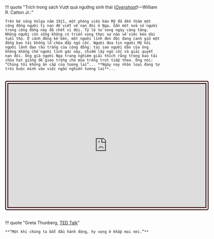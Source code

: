 <!-- <h1 style="text-align: center;">Trái đất này là chúng mình</h1> -->

!!! quote "Trích trong sách Vượt quá ngưỡng sinh thái ([*Overshoot*](https://www.goodreads.com/book/show/319810.Overshoot))&mdash;William R. Catton Jr.:"

    Trên bờ sông Volga năm 1921, một phóng viên báo Mỹ đã đến thăm một cộng đồng người tị nạn để viết về nạn đói ở Nga. Gần một nửa số người trong cộng đồng này đã chết vì đói. Tỷ lệ tử vong ngày càng tăng. Những người còn sống không có triển vọng thực sự nào về việc kéo dài tuổi thọ. Ở cánh đồng kế bên, một người lính đơn độc đang canh giữ một đống bao tải khổng lồ chứa đầy ngũ cốc. Người đưa tin người Mỹ hỏi người lãnh đạo râu trắng của cộng đồng: tại sao người dân của ông không khống chế người lính gác này, chiếm lấy ngũ cốc và giải quyết nạn đói. Ông già người Nga trang nghiêm giải thích rằng trong bao tải chứa hạt giống để gieo trồng cho mùa trồng trọt tiếp theo. Ông nói: “Chúng tôi không ăn cắp của tương lai”... **Ngày nay nhân loại đang tự trói buộc mình vào việc ngấu nghiến tương lai**... 

<div style="margin: 2rem auto; ">
<iframe style="display: block; margin: auto; border: 10px double #3D1818; border-radius: 5px;" width="640" height="400" src="https://www.youtube.com/embed/-rlxlVIrmwk?hl=vi&cc_lang=vi&cc_lang_pref=vi&cc_load_policy=1" title="YouTube video player" frameborder="0" allow="accelerometer; clipboard-write; encrypted-media; gyroscope; picture-in-picture; web-share" allowfullscreen></iframe>
</div>

!!! quote "Greta Thunberg, [TED Talk](https://www.rev.com/blog/transcripts/greta-thunberg-ted-talk-transcript-school-strike-for-climate)"

    **“Một khi chúng ta bắt đầu hành động, hy vọng ở khắp mọi nơi.”**  